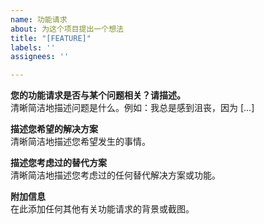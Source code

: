 ```yaml
---
name: 功能请求
about: 为这个项目提出一个想法
title: "[FEATURE]"
labels: ''
assignees: ''

---
```


**您的功能请求是否与某个问题相关？请描述。**  
清晰简洁地描述问题是什么。例如：我总是感到沮丧，因为 [...]

**描述您希望的解决方案**  
清晰简洁地描述您希望发生的事情。

**描述您考虑过的替代方案**  
清晰简洁地描述您考虑过的任何替代解决方案或功能。

**附加信息**  
在此添加任何其他有关功能请求的背景或截图。
